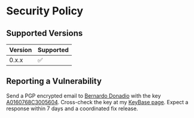 # Security Policy

## Supported Versions

| Version | Supported          |
| ------- | ------------------ |
| 0.x.x   | :white_check_mark: |

## Reporting a Vulnerability

Send a PGP encrypted email to [Bernardo Donadio](mailto:bcdonadio@bcdonadio.com)
with the key [A0160768C3005604](https://bcdonadio.com/pgp). Cross-check the key
at my [KeyBase page](https://keybase.io/bcdonadio). Expect a response within 7
days and a coordinated fix release.
